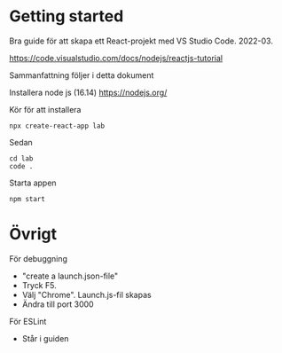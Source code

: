 # Getting started

Bra guide för att skapa ett React-projekt med VS Studio Code. 2022-03.

https://code.visualstudio.com/docs/nodejs/reactjs-tutorial

Sammanfattning följer i detta dokument

Installera node js (16.14) https://nodejs.org/

Kör för att installera

    npx create-react-app lab

Sedan

    cd lab
    code .

Starta appen
    
    npm start 

# Övrigt

För debuggning
- "create a launch.json-file"
- Tryck F5. 
- Välj "Chrome". Launch.js-fil skapas
- Ändra till port 3000

För ESLint
- Står i guiden

